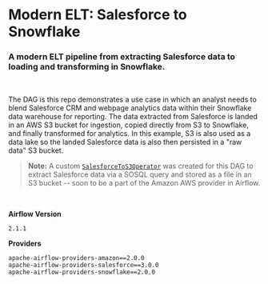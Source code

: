 # Modern ELT: Salesforce to Snowflake
### A modern ELT pipeline from extracting Salesforce data to loading and transforming in Snowflake.
</br>

The DAG is this repo demonstrates a use case in which an analyst needs to blend Salesforce CRM and webpage analytics data within their Snowflake data warehouse for reporting.  The data extracted from Salesforce is landed in an AWS S3 bucket for ingestion, copied directly from S3 to Snowflake, and finally transformed for analytics.  In this example, S3 is also used as a data lake so the landed Salesforce data is also then persisted in a "raw data" S3 bucket.

> **Note:** A custom [`SalesforceToS3Operator`](https://github.com/astronomer/modern-elt-salesforce-to-snowflake/blob/main/include/operators/salesforce_to_s3.py) was created for this DAG to extract Salesforce data via a SOSQL query and stored as a file in an S3 bucket -- soon to be a part of the Amazon AWS provider in Airflow.

</br>

**Airflow Version**

   `2.1.1`

**Providers**

   ```
   apache-airflow-providers-amazon==2.0.0
   apache-airflow-providers-salesforce==3.0.0
   apache-airflow-providers-snowflake==2.0.0
   ```
